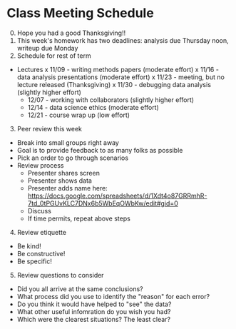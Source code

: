# Class Meeting Schedule

0. Hope you had a good Thanksgiving!!
1. This week's homework has two deadlines: analysis due Thursday noon, writeup due Monday
2. Schedule for rest of term
  - Lectures
    x 11/09 - writing methods papers (moderate effort)
    x 11/16 - data analysis presentations (moderate effort)
    x 11/23 - meeting, but no lecture released (Thanksgiving)
    x 11/30 - debugging data analysis (slightly higher effort)
    - 12/07 - working with collaborators (slightly higher effort)
    - 12/14 - data science ethics (moderate effort)
    - 12/21 - course wrap up (low effort)
3. Peer review this week
  - Break into small groups right away
  - Goal is to provide feedback to as many folks as possible
  - Pick an order to go through scenarios
  - Review process
    - Presenter shares screen
    - Presenter shows data 
    - Presenter adds name here: https://docs.google.com/spreadsheets/d/1Xdt4o87GRRmhR-7td_0tPGUvKLC7DNx6b5WbEqOWbKw/edit#gid=0
    - Discuss
    - If time permits, repeat above steps
4. Review etiquette 
  - Be kind! 
  - Be constructive! 
  - Be specific! 
5. Review questions to consider
  - Did you all arrive at the same conclusions?
  - What process did you use to identify the "reason" for each error?
  - Do you think it would have helped to "see" the data?
  - What other useful infomration do you wish you had? 
  - Which were the clearest situations? The least clear? 
  
  
  
